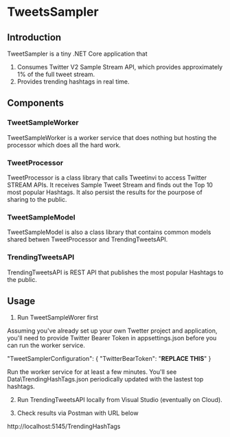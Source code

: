 # TweetsSampler

## Introduction

TweetSampler is a tiny .NET Core application that

1) Consumes Twitter V2 Sample Stream API, which provides approximately 1% of the full tweet stream. 
2) Provides trending hashtags in real time.

## Components

### TweetSampleWorker 

TweetSampleWorker is a worker service that does nothing but hosting the processor which does all the hard work.

### TweetProcessor

TweetProcessor is a class library that calls Tweetinvi to access Twitter STREAM APIs. It receives Sample Tweet Stream and finds out the Top 10 most popular Hashtags. It also persist the results for the pourpose
of sharing to the public.

### TweetSampleModel

TweetSampleModel is also a class library that contains common models shared betwen TweetProcessor and TrendingTweetsAPI.

### TrendingTweetsAPI

TrendingTweetsAPI is REST API that publishes the most popular Hashtags to the public.

## Usage

1. Run TweetSampleWorer first

Assuming you've already set up your own Twetter project and application, you'll need to provide Twitter Bearer Token in appsettings.json before you can run the worker service.

  "TweetSamplerConfiguration": {
    "TwitterBearToken": "**REPLACE THIS**"
  }

Run the worker service for at least a few minutes. You'll see Data\TrendingHashTags.json periodically updated with the lastest top hashtags.

2. Run TrendingTweetsAPI locally from Visual Studio (eventually on Cloud). 

3. Check results via Postman with URL below 

http://localhost:5145/TrendingHashTags



  
